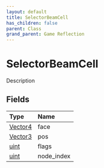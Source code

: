 ```yaml
---
layout: default
title: SelectorBeamCell
has_children: false
parent: Class
grand_parent: Game Reflection
---
```

# SelectorBeamCell
Description 

## Fields

| Type | Name |
|:----------|:--------------|
| [Vector4](/riftbreaker-wiki/docs/game-reflection/classes/vector4/) | face |
| [Vector3](/riftbreaker-wiki/docs/game-reflection/classes/vector3/) | pos |
| [uint](/riftbreaker-wiki/docs/game-reflection/components/uint/) | flags |
| [uint](/riftbreaker-wiki/docs/game-reflection/components/uint/) | node_index |

